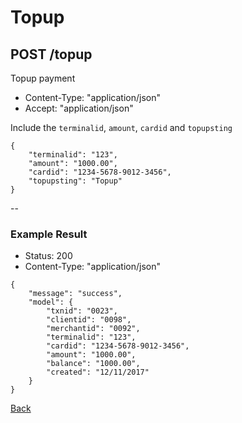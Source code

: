 # Topup
## POST /topup

Topup payment

* Content-Type: "application/json"
* Accept:  "application/json"

Include the `terminalid`, `amount`, `cardid` and `topupsting`

```
{
	"terminalid": "123",
	"amount": "1000.00",
	"cardid": "1234-5678-9012-3456",
	"topupsting": "Topup"
}
```

--

### Example Result

* Status: 200
* Content-Type: "application/json"

```
{
	"message": "success",
	"model": {
		"txnid": "0023",
		"clientid": "0098",
		"merchantid": "0092",
		"terminalid": "123",
		"cardid": "1234-5678-9012-3456",
		"amount": "1000.00",
		"balance": "1000.00",		
		"created": "12/11/2017"
	}
}
```
[Back](../index.md)